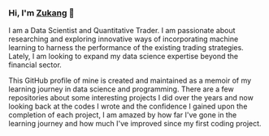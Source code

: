 ### Hi, I'm [Zukang](www.linkedin.com/in/zukang-yang) 👋

I am a Data Scientist and Quantitative Trader. I am passionate about researching and exploring innovative ways of 
incorporating machine learning to harness the performance of the existing trading strategies. Lately, I am looking 
to expand my data science expertise beyond the financial sector. 

This GitHub profile of mine is created and maintained as a memoir of my learning journey in data science
and programming. There are a few repositories about some interesting projects I did over the years and now looking back 
at the codes I wrote and the confidence I gained upon the completion of each project, I am amazed by how far I've gone 
in the learning journey and how much I've improved since my first coding project. 


